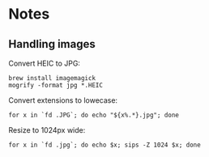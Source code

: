 Notes
=====

Handling images
---------------

Convert HEIC to JPG:
```
brew install imagemagick
mogrify -format jpg *.HEIC
```

Convert extensions to lowecase:
```
for x in `fd .JPG`; do echo "${x%.*}.jpg"; done
```

Resize to 1024px wide:
```
for x in `fd .jpg`; do echo $x; sips -Z 1024 $x; done
```
